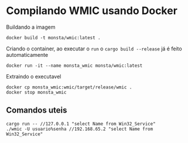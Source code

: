 # Compilando WMIC usando Docker

Buildando a imagem

```
docker build -t monsta/wmic:latest .
```

Criando o container, ao executar o `run` o `cargo build --release` já é feito automaticamente

```
docker run -it --name monsta_wmic monsta/wmic:latest
```

Extraindo o executavel

```
docker cp monsta_wmic:wmic/target/release/wmic .
docker stop monsta_wmic
```

## Comandos uteis

```
cargo run -- //127.0.0.1 "select Name from Win32_Service"
./wmic -U usuario%senha //192.168.65.2 "select Name from Win32_Service"
```

